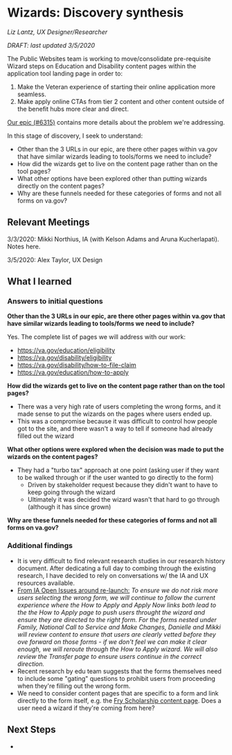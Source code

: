 # Wizards: Discovery synthesis

*Liz Lantz, UX Designer/Researcher*

*DRAFT: last updated 3/5/2020*

The Public Websites team is working to move/consolidate pre-requisite Wizard steps on Education and Disability content pages within the application tool landing page in order to:

1. Make the Veteran experience of starting their online application more seamless.
2. Make apply online CTAs from tier 2 content and other content outside of the benefit hubs more clear and direct.

[Our epic (#6315)](https://github.com/department-of-veterans-affairs/va.gov-team/issues/6315) contains more details about the problem we're addressing.

In this stage of discovery, I seek to understand:

- Other than the 3 URLs in our epic, are there other pages within va.gov that have similar wizards leading to tools/forms we need to include?
- How did the wizards get to live on the content page rather than on the tool pages?
- What other options have been explored other than putting wizards directly on the content pages?
- Why are these funnels needed for these categories of forms and not all forms on va.gov?

## Relevant Meetings

3/3/2020: Mikki Northius, IA (with Kelson Adams and Aruna Kucherlapati).  Notes here.

3/5/2020: Alex Taylor, UX Design

## What I learned

### Answers to initial questions

**Other than the 3 URLs in our epic, are there other pages within va.gov that have similar wizards leading to tools/forms we need to include?**

Yes. The complete list of pages we will address with our work:

- https://va.gov/education/eligibility
- https://va.gov/disability/eligibility
- https://va.gov/disability/how-to-file-claim
- https://va.gov/education/how-to-apply

**How did the wizards get to live on the content page rather than on the tool pages?**

- There was a very high rate of users completing the wrong forms, and it made sense to put the wizards on the pages where users ended up.
- This was a compromise because it was difficult to control how people got to the site, and there wasn't a way to tell if someone had already filled out the wizard

**What other options were explored when the decision was made to put the wizards on the content pages?**

- They had a "turbo tax" approach at one point (asking user if they want to be walked through or if the user wanted to go directly to the form)
  - Driven by stakeholder request because they didn't want to have to keep going through the wizard
  - Ultimately it was decided the wizard wasn't that hard to go through (although it has since grown)

**Why are these funnels needed for these categories of forms and not all forms on va.gov?**



### Additional findings

- It is very difficult to find relevant research studies in our research history document. After dedicating a full day to combing through the existing research, I have decided to rely on conversations w/ the IA and UX resources available.
- [From IA Open Issues around re-launch:](https://github.com/department-of-veterans-affairs/va.gov-team/blob/00cf890969695950eb1ca64cf19ae03b9e5b4606/products/va-gov-relaunch-2018/design/content/open-issues.md#education) *To ensure we do not risk more users selecting the wrong form, we will continue to follow the current experience where the How to Apply and Apply Now links both lead to the the How to Apply page to push users throught the wizard and ensure they are directed to the right form. For the forms nested under Family, National Call to Service and Make Changes, Danielle and Mikki will review content to ensure that users are clearly vetted before they ove forward on those forms - if we don't feel we can make it clear enough, we will reroute through the How to Apply wizard. We will also review the Transfer page to ensure users continue in the correct direction.*
- Recent research by edu team suggests that the forms themselves need to include some "gating" questions to prohibit users from proceeding when they're filling out the wrong form.
- We need to consider content pages that are specific to a form and link directly to the form itself, e.g. the [Fry Scholarship content page](https://www.va.gov/education/survivor-dependent-benefits/fry-scholarship/). Does a user need a wizard if they're coming from here?



## Next Steps

- 
